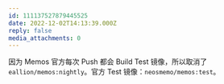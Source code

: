 ```yaml
---
id: 111137527879445525
date: 2022-12-02T14:13:39.000Z
reply: false
media_attachments: 0
---
```


因为 Memos 官方每次 Push 都会 Build Test 镜像，所以取消了 `eallion/memos:nightly`。官方 Test 镜像：`neosmemo/memos:test`。

